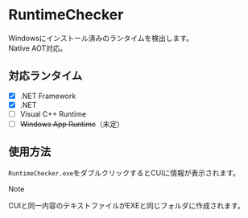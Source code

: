 # RuntimeChecker
Windowsにインストール済みのランタイムを検出します。<br/>Native AOT対応。

## 対応ランタイム
- [x] .NET Framework
- [x] .NET
- [ ] Visual C++ Runtime
- [ ] ~~Windows App Runtime~~（未定）

## 使用方法
`RuntimeChecker.exe`をダブルクリックするとCUIに情報が表示されます。

> [!NOTE]
> CUIと同一内容のテキストファイルがEXEと同じフォルダに作成されます。